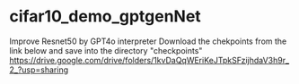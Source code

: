 # cifar10_demo_gptgenNet
Improve Resnet50 by GPT4o interpreter
Download the chekpoints from the link below and save into the directory "checkpoints"
https://drive.google.com/drive/folders/1kvDaQqWEriKeJTpkSFzijhdaV3h9r_2_?usp=sharing
